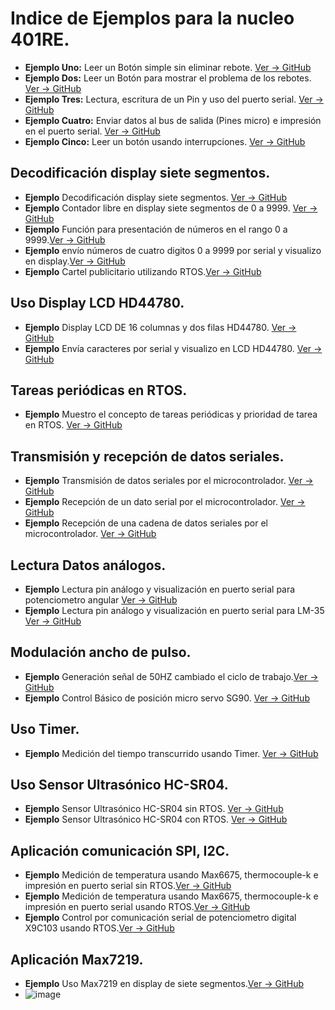 # **Indice de Ejemplos para la nucleo 401RE.**
* **Ejemplo Uno:** Leer un Botón simple sin eliminar rebote. [Ver -> GitHub](https://github.com/crelec/Ejemplos-MBED/tree/main/EjemploBoton1)    
* **Ejemplo Dos:** Leer un Botón para mostrar el problema de los rebotes. [Ver -> GitHub](https://github.com/crelec/Ejemplos-MBED/tree/main/EjemploBoton2)
* **Ejemplo Tres:** Lectura, escritura de un Pin y uso del puerto serial. [Ver -> GitHub](https://github.com/crelec/Ejemplos-MBED/tree/main/EjemploBoton4)
* **Ejemplo Cuatro:** Enviar datos al bus de salida (Pines micro) e impresión en el puerto serial. [Ver -> GitHub](https://github.com/crelec/Ejemplos-MBED/tree/main/EjemploBoton5)
* **Ejemplo Cinco:** Leer un botón usando interrupciones. [Ver -> GitHub](https://github.com/crelec/Ejemplos-MBED/tree/main/EjemploBoton3)
## Decodificación display siete segmentos.
* **Ejemplo** Decodificación display siete segmentos. [Ver -> GitHub](https://github.com/crelec/Ejemplos-MBED/tree/main/EjemploDisplay7_1)
* **Ejemplo** Contador libre en display siete segmentos de 0 a 9999. [Ver -> GitHub](https://github.com/crelec/Ejemplos-MBED/tree/main/EjemploDisplay7Mux)
* **Ejemplo** Función para presentación de números en el rango 0 a 9999.[Ver -> GitHub](https://github.com/crelec/Ejemplos-MBED/tree/main/EjemploDisplay7_2)
* **Ejemplo** envío números de cuatro digitos 0 a 9999 por serial y visualizo en display.[Ver -> GitHub](https://github.com/crelec/Ejemplos-MBED/tree/main/EjemploDisplay7_3)
* **Ejemplo** Cartel publicitario utilizando RTOS.[Ver -> GitHub](https://github.com/crelec/Ejemplos-MBED/tree/main/EjemploDisplay7_4)
## Uso Display LCD HD44780.
* **Ejemplo** Display LCD DE 16 columnas y dos filas HD44780. [Ver -> GitHub](https://github.com/crelec/Ejemplos-MBED/tree/main/LCD_Base)
* **Ejemplo** Envía caracteres por serial y visualizo en LCD HD44780. [Ver -> GitHub](https://github.com/crelec/Ejemplos-MBED/tree/main/LCD_V0)
## Tareas periódicas en RTOS.
* **Ejemplo** Muestro el concepto de tareas periódicas y prioridad de tarea en RTOS. [Ver -> GitHub](https://github.com/crelec/Ejemplos-MBED/tree/main/EjemploTareaPeriodica)
## Transmisión y recepción de datos seriales.
* **Ejemplo** Transmisión de datos seriales por el microcontrolador. [Ver -> GitHub](https://github.com/crelec/Ejemplos-MBED/tree/main/EjemploPuertoSerial_TX)
* **Ejemplo** Recepción de un dato serial por el microcontrolador. [Ver -> GitHub](https://github.com/crelec/Ejemplos-MBED/tree/main/EjemploPuertoSerial_RX)
* **Ejemplo** Recepción de una cadena de datos seriales por el microcontrolador. [Ver -> GitHub](https://github.com/crelec/Ejemplos-MBED/tree/main/EjemploPuertoSerial_RX_V1)
## Lectura Datos análogos.
* **Ejemplo** Lectura pin análogo y visualización en puerto serial para potenciometro angular [Ver -> GitHub](https://github.com/crelec/Ejemplos-MBED/tree/main/Ejemplo-Potenciometro)
* **Ejemplo** Lectura pin análogo y visualización en puerto serial para LM-35 [Ver -> GitHub](https://github.com/crelec/Ejemplos-MBED/tree/main/Ejemplo-LM35)
## Modulación ancho de pulso.
* **Ejemplo** Generación señal de 50HZ cambiado el ciclo de trabajo.[Ver -> GitHub](https://github.com/crelec/Ejemplos-MBED/tree/main/EjemploPWM-Base)
* **Ejemplo** Control Básico de posición micro servo SG90. [Ver -> GitHub](https://github.com/crelec/Ejemplos-MBED/tree/main/EjemploPWM-Servo)
## Uso Timer.
* **Ejemplo** Medición del tiempo transcurrido usando Timer. [Ver -> GitHub](https://github.com/crelec/Ejemplos-MBED/tree/main/EjemploUsoTimer)
## Uso Sensor Ultrasónico HC-SR04.
* **Ejemplo** Sensor Ultrasónico HC-SR04 sin RTOS. [Ver -> GitHub](https://github.com/crelec/Ejemplos-MBED/tree/main/EjemploUltrasonicoHCSR-V0)
* **Ejemplo** Sensor Ultrasónico HC-SR04 con RTOS. [Ver -> GitHub](https://github.com/crelec/Ejemplos-MBED/tree/main/EjemploUltrasonicoHCSR-V1)
## Aplicación comunicación SPI, I2C.
* **Ejemplo** Medición de temperatura usando Max6675, thermocouple-k e impresión en puerto serial sin RTOS.[Ver -> GitHub](https://github.com/crelec/Ejemplos-MBED/tree/main/TermoCupla_V0)
* **Ejemplo** Medición de temperatura usando Max6675, thermocouple-k e impresión en puerto serial usando RTOS.[Ver -> GitHub](https://github.com/crelec/Ejemplos-MBED/tree/main/TermoCupla_V1)
* **Ejemplo** Control por comunicación serial de potenciometro digital X9C103 usando RTOS.[Ver -> GitHub](https://github.com/crelec/Ejemplos-MBED/tree/main/Pot-Digital)
## Aplicación Max7219.
* **Ejemplo** Uso Max7219 en display de siete segmentos.[Ver -> GitHub](https://github.com/crelec/Ejemplos-MBED/tree/main/Ejemplo-Max7219-7segmentos)
* ![image](https://github.com/ceroma1/VHDL-Basys3/assets/49888643/a87a2e6d-104a-49c5-a9e1-631fd0fc7bea)
